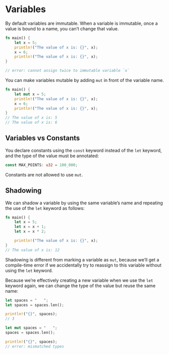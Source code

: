 # Variables

By default variables are immutable. When a variable is immutable, once a value is bound to a name, you can’t change that value.

```rust
fn main() {
    let x = 5;
    println!("The value of x is: {}", x);
    x = 6;
    println!("The value of x is: {}", x);
}

// error: cannot assign twice to immutable variable `x`
```

You can make variables mutable by adding `mut` in front of the variable name.

```rust
fn main() {
    let mut x = 5;
    println!("The value of x is: {}", x);
    x = 6;
    println!("The value of x is: {}", x);
}
// The value of x is: 5
// The value of x is: 6
```

## Variables vs Constants

You declare constants using the `const` keyword instead of the `let` keyword, and the type of the value must be annotated:

```rust
const MAX_POINTS: u32 = 100_000;
```

Constants are not allowed to use `mut`.

## Shadowing

We can shadow a variable by using the same variable’s name and repeating the use of the `let` keyword as follows:

```rust
fn main() {
    let x = 5;
    let x = x + 1;
    let x = x * 2;

    println!("The value of x is: {}", x);
}
// The value of x is: 12
```

Shadowing is different from marking a variable as `mut`, because we’ll get a compile-time error if we accidentally try to reassign to this variable without using the `let` keyword.

Because we’re effectively creating a new variable when we use the `let` keyword again, we can change the type of the value but reuse the same name:

```rust
let spaces = "   ";
let spaces = spaces.len();

println!("{}", spaces);
// 3
```

```rust
let mut spaces = "   ";
spaces = spaces.len();

println!("{}", spaces);
// error: mismatched types
```
